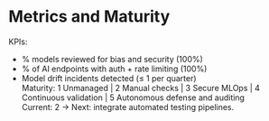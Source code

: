 # Metrics and Maturity
KPIs:
- % models reviewed for bias and security (100%)  
- % of AI endpoints with auth + rate limiting (100%)  
- Model drift incidents detected (≤ 1 per quarter)  
Maturity:
1 Unmanaged | 2 Manual checks | 3 Secure MLOps | 4 Continuous validation | 5 Autonomous defense and auditing  
Current: 2 → Next: integrate automated testing pipelines.
